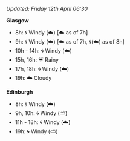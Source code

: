 *Updated: Friday 12th April 06:30*

**Glasgow**

* 8h: :cyclone: Windy (:cloud:) [:cloud: as of 7h]
* 9h: :cyclone: Windy (:cloud:) [:cloud: as of 7h, :cyclone:(:cloud:) as of 8h]
* 10h - 14h: :cyclone: Windy (:cloud:)
* 15h, 16h: :umbrella: Rainy
* 17h, 18h: :cyclone: Windy (:cloud:)
* 19h: :cloud: Cloudy

**Edinburgh**

* 8h: :cyclone: Windy (:cloud:)
* 9h, 10h: :cyclone: Windy (:partly_sunny:)
* 11h - 18h: :cyclone: Windy (:cloud:)
* 19h: :cyclone: Windy (:partly_sunny:)
